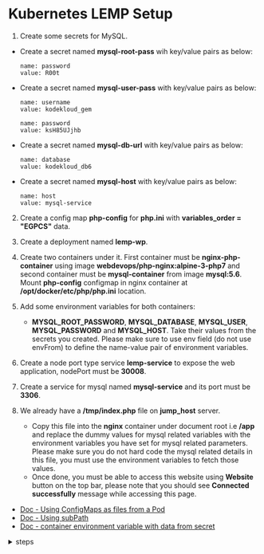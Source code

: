 # Kubernetes LEMP Setup

1. Create some secrets for MySQL.
  - Create a secret named **mysql-root-pass** wih key/value pairs as below:
    ```
    name: password
    value: R00t
    ```

  - Create a secret named **mysql-user-pass** with key/value pairs as below:
    ```
    name: username
    value: kodekloud_gem

    name: password
    value: ksH85UJjhb
    ```

  - Create a secret named **mysql-db-url** with key/value pairs as below:
    ```
    name: database
    value: kodekloud_db6
    ```

  - Create a secret named **mysql-host** with key/value pairs as below:
    ```
    name: host
    value: mysql-service
    ```

2. Create a config map **php-config** for **php.ini** with **variables_order = "EGPCS"** data.

3. Create a deployment named **lemp-wp**.

4. Create two containers under it. First container must be **nginx-php-container** using image **webdevops/php-nginx:alpine-3-php7** and second container must be **mysql-container** from image **mysql:5.6**. Mount **php-config** configmap in nginx container at **/opt/docker/etc/php/php.ini** location.

5. Add some environment variables for both containers:
    - **MYSQL_ROOT_PASSWORD**, **MYSQL_DATABASE**, **MYSQL_USER**, **MYSQL_PASSWORD** and **MYSQL_HOST**. Take their values from the secrets you created. Please make sure to use env field (do not use envFrom) to define the name-value pair of environment variables.

6. Create a node port type service **lemp-service** to expose the web application, nodePort must be **30008**.

7. Create a service for mysql named **mysql-service** and its port must be **3306**.

8. We already have a **/tmp/index.php** file on **jump_host** server.
    - Copy this file into the **nginx** container under document root i.e **/app** and replace the dummy values for mysql related variables with the environment variables you have set for mysql related parameters. Please make sure you do not hard code the mysql related details in this file, you must use the environment variables to fetch those values.
    - Once done, you must be able to access this website using **Website** button on the top bar, please note that you should see **Connected successfully** message while accessing this page.

- [Doc - Using ConfigMaps as files from a Pod ](https://kubernetes.io/docs/concepts/configuration/configmap/#using-configmaps-as-files-from-a-pod)
- [Doc - Using subPath](https://kubernetes.io/docs/concepts/storage/volumes/#using-subpath)
- [Doc - container environment variable with data from secret](https://kubernetes.io/docs/concepts/storage/volumes/#using-subpath)


<details>
<summary>steps</summary>

  #### Create secrets for MYSQL
  ```bash
  kubectl create secret generic mysql-root-pass --from-literal=password=R00t
  # secret/mysql-root-pass created

  kubectl create secret generic mysql-user-pass --from-literal=username=kodekloud_gem --from-literal=password=ksH85UJjhb
  # secret/mysql-user-pass created

  kubectl create secret generic mysql-db-url --from-literal=database=kodekloud_db6
  # secret/mysql-db-url created

  kubectl create secret generic mysql-host --from-literal=host=mysql-service
  # secret/mysql-host created
  ```

  #### create a config map
  ```bash
  kubectl create cm php-config --from-literal="php.ini"='variables_order = "EGPCS"'
  # configmap/php-config created
  ```

  #### create a deployment template
  ```bash
  kubectl create deployment lemp-wp --image webdevops/php-nginx:alpine-3-php7 --image mysql:5.6 --port 80 --dry-run=client -oyaml > lemp-wp.yaml

  kubectl apply -f lemp-wp.yaml 
  # deployment.apps/lemp-wp created
  ```
  ```yaml
  apiVersion: apps/v1
  kind: Deployment
  metadata:
    creationTimestamp: null
    labels:
      app: lemp-wp
    name: lemp-wp
  spec:
    replicas: 1
    selector:
      matchLabels:
        app: lemp-wp
    strategy: {}
    template:
      metadata:
        creationTimestamp: null
        labels:
          app: lemp-wp
      spec:
        volumes:
        - name: php-config
          configMap:
            name: php-config
        containers:
        - image: webdevops/php-nginx:alpine-3-php7
          name: nginx-php-container
          ports:
          - containerPort: 80
          volumeMounts:
          - name: php-config
            mountPath: /opt/docker/etc/php/php.ini
            subPath: php.ini
          env:
          - name: MYSQL_ROOT_PASSWORD
            valueFrom:
              secretKeyRef:
                name: mysql-root-pass
                key: password
          - name: MYSQL_DATABASE
            valueFrom:
              secretKeyRef:
                name: mysql-db-url
                key: database
          - name: MYSQL_USER
            valueFrom:
              secretKeyRef:
                name: mysql-user-pass
                key: username
          - name: MYSQL_PASSWORD
            valueFrom:
              secretKeyRef:
                name: mysql-user-pass
                key: password
          - name: MYSQL_HOST
            valueFrom:
              secretKeyRef:
                name: mysql-host
                key: host
        - image: mysql:5.6
          name: mysql-container
          ports:
          - containerPort: 3306
          env:
          - name: MYSQL_ROOT_PASSWORD
            valueFrom:
              secretKeyRef:
                name: mysql-root-pass
                key: password
          - name: MYSQL_DATABASE
            valueFrom:
              secretKeyRef:
                name: mysql-db-url
                key: database
          - name: MYSQL_USER
            valueFrom:
              secretKeyRef:
                name: mysql-user-pass
                key: username
          - name: MYSQL_PASSWORD
            valueFrom:
              secretKeyRef:
                name: mysql-user-pass
                key: password
          - name: MYSQL_HOST
            valueFrom:
              secretKeyRef:
                name: mysql-host
                key: host
  ```

  #### create a service
  ```bash
  kubectl expose deployment lemp-wp --name lemp-service --type NodePort --port 80 --target-port 80
  #service/lemp-service exposed
  
  kubectl expose deployment lemp-wp --name mysql-service --port 3306 --target-port 3306
  #service/mysql-service exposed
  ```

  #### change the NodePort port
  ```bash
  kubectl edit svc lemp-service
  ```
  ```
  ports:
  - nodePort: 31376
  ---
  ports:
  - nodePort: 30008
  ```

  #### testing
  ```bash
  kubectl port-forward svc/lemp-service 8080:80 &
  curl localhost:8080
  ```
  - output
    ```
    Handling connection for 8080
    <html>
    <head><title>403 Forbidden</title></head>
    <body bgcolor="white">
    <center><h1>403 Forbidden</h1></center>
    <hr><center>nginx/1.10.3</center>
    </body>
    </html>
    ```

  #### copy index.php to nginx container
  ```bash
  cp /tmp/index.php .

  kubectl cp index.php lemp-wp-78cc4bf44c-b94m8:/app -c nginx-php-container

  kubectl exec lemp-wp-78cc4bf44c-b94m8 -c nginx-php-container -- ls /app
  # index.php
  ```
  ```php
  <?php
  $dbname = getenv('MYSQL_DATABASE');
  $dbuser = getenv('MYSQL_USER');
  $dbpass = getenv('MYSQL_PASSWORD');
  $dbhost = getenv('MYSQL_HOST');

  $connect = mysqli_connect($dbhost, $dbuser, $dbpass) or die("Unable to Connect to '$dbhost'");

  $test_query = "SHOW TABLES FROM $dbname";
  $result = mysqli_query($test_query);

  if ($result->connect_error) {
    die("Connection failed: " . $conn->connect_error);
  }
    echo "Connected successfully";
  ```
  #### testing
  ```bash
  curl localhost:8080
  ```
  - output
    ```
    Handling connection for 8080
    Connected successfully
    ```
</details>